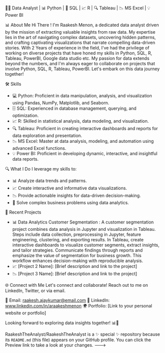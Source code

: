 👨‍💼 Data Analyst | 📊 Python | 🎯 SQL | 📈 R | 🔍 Tableau | 📉 MS Excel | 💡 Power BI

📊 About Me
Hi There ! I'm Raakesh Menon, a dedicated data analyst driven by the mission of extracting valuable insights from raw data. 
My expertise lies in the art of navigating complex datasets, uncovering hidden patterns, and crafting captivating visualizations that narrate compelling data-driven stories. 
With 2 Years of experience in the field, I've had the privilege of working on diverse projects that have honed my skills in Python, SQL, R, Tableau, PowerBI, Google data studio etc.
My passion for data extends beyond the numbers, and I'm always eager to collaborate on projects that involve Python, SQL, R,  Tableau, PowerBI. Let's embark on this data journey together!

🛠️ Skills
- 💻 Python: Proficient in data manipulation, analysis, and visualization using Pandas, NumPy, Matplotlib, and Seaborn.
- 🗄️ SQL: Experienced in database management, querying, and optimization.
- 📈 R: Skilled in statistical analysis, data modeling, and visualization.
- 🔍 Tableau: Proficient in creating interactive dashboards and reports for data exploration and presentation.
- 📉 MS Excel: Master at data analysis, modeling, and automation using advanced Excel functions.
- 💡 Power BI: Proficient in developing dynamic, interactive, and insightful data reports.

🔍 What I Do
I leverage my skills to:

- 📊 Analyze data trends and patterns.
- 📈 Create interactive and informative data visualizations.
- 📉 Provide actionable insights for data-driven decision-making.
- 🧩 Solve complex business problems using data analytics.

📌 Recent Projects
- 📊 Data Analytics Customer Segmentation : A customer segmentation project combines data analysis in Jupyter and visualization in Tableau. Steps include data collection, preprocessing in Jupyter, feature engineering, clustering, and exporting results. In Tableau, create interactive dashboards to visualize customer segments, extract insights, and tailor strategies. Communicate findings through reports and emphasize the value of segmentation for business growth. This workflow enhances decision-making with reproducible analysis.
- 📈 [Project 2 Name]: [Brief description and link to the project]
- 📉 [Project 3 Name]: [Brief description and link to the project]

🌐 Connect with Me
Let's connect and collaborate! Reach out to me on LinkedIn, Twitter, or via email.

📧 Email: raakesh.ajaykumar@email.com
📱 LinkedIn: www.linkedin.com/in/araakeshmenon
🌍 Portfolio: [Link to your personal website or portfolio]

Looking forward to exploring data insights together! 📊🌟

RaakeshTheAnalyst/RaakeshTheAnalyst is a ✨ special ✨ repository because its `README.md` (this file) appears on your GitHub profile.
You can click the Preview link to take a look at your changes.
--->
